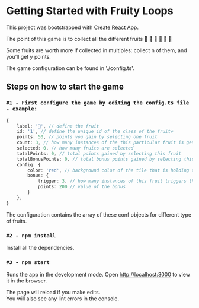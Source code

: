 # Getting Started with Fruity Loops

This project was bootstrapped with [Create React App](https://github.com/facebook/create-react-app).

The point of this game is to collect all the different fruits 🥝 🍓 🍌 🍋 🍉 🥑

Some fruits are worth more if collected in multiples: collect n of them, and you’ll get y points.

The game configuration can be found in './config.ts'.


## Steps on how to start the game


### `#1 - First configure the game by editing the config.ts file - example:`

```typescript
{
	label: '🥝', // define the fruit
	id: '1', // define the unique id of the class of the fruit≠
	points: 50, // points you gain by selecting one fruit
	count: 3, // how many instances of the this particular fruit is generated
	selected: 0, // how many fruits are selected 
	totalPoints: 0, // total points gained by selecting this fruit
	totalBonusPoints: 0, // total bonus points gained by selecting this fruit
	config: {
		color: 'red', // background color of the tile that is holding the fruit
		bonus: {
			trigger: 3, // how many instances of this fruit triggers the bonus points
			points: 200 // value of the bonus
		}
	},
}
```

The configuration contains the array of these conf objects for different type of fruits.

### `#2 - npm install`

Install all the dependencies.

### `#3 - npm start`

Runs the app in the development mode.
Open [http://localhost:3000](http://localhost:3000) to view it in the browser.

The page will reload if you make edits.\
You will also see any lint errors in the console.